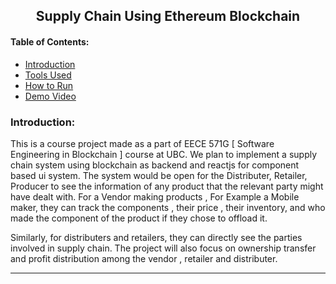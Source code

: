 <center><h2>
	Supply Chain Using Ethereum Blockchain
</h2></center>
<h4>
	Table of Contents:
</h4>

<ul>
	<li> <a href="#intro">Introduction </a></li>
	<li> <a href="#tools">Tools Used </a></li>
	<li> <a href="#run">How to Run</a></li>
	<li> <a href="#demo">Demo Video </a></li>
</ul>

<h3>
	Introduction:
</h3>
<p id="intro">
	This is a course project made as a part of EECE 571G [ Software Engineering in Blockchain ] course at UBC. We plan to implement a supply chain system using blockchain as backend and reactjs for component based ui system. The system would be open for the Distributer, Retailer, Producer to see the information of any product that the relevant party might have dealt with. For a Vendor making products , For Example a Mobile maker, they can track the components , their price , their inventory, and who made the component of the product if they chose to offload it.
</p>
<p>
	Similarly, for distributers and retailers, they can directly see the parties involved in supply chain. The project will also focus on ownership transfer and profit distribution among the vendor , retailer and distributer.
</p>
<hr>

